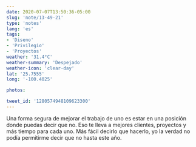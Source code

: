 ```yaml
---
date: 2020-07-07T13:50:36-05:00
slug: 'note/13-49-21'
type: 'notes'
lang: 'es'
tags:
- 'Diseno'
- 'Privilegio'
- 'Proyectos'
weather: '31.4°C'
weather-summary: 'Despejado'
weather-icon: 'clear-day'
lat: '25.7555'
long: '-100.4025'

photos:

tweet_id: '1280574948109623300'
---
```

Una forma segura de mejorar el trabajo de uno es estar en una posición donde puedas decir que no. Eso te lleva a mejores clientes, proyectos y más tiempo para cada uno. 
Más fácil decirlo que hacerlo, yo la verdad no podía permitirme decir que no hasta este año.   